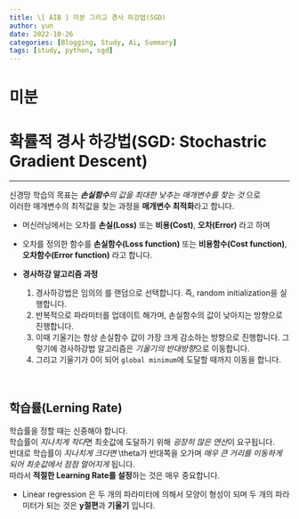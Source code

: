 ```yaml
---
title: \[ AIB ] 미분 그리고 경사 하강법(SGD)
author: yun
date: 2022-10-26
categories: [Blogging, Study, Ai, Summary]
tags: [study, python, sgd]
---
```


# 미분

# 확률적 경사 하강법(SGD: Stochastric Gradient Descent)
***
신경망 학습의 목표는 ***손실함수**의 값을 최대한 낮추는 매개변수를 찾는 것* 으로<br/> 
이러한 매개변수의 최적값을 찾는 과정을 **매개변수 최적화**라고 합니다.<br/>
* 머신러닝에서는 오차를 **손실(Loss)** 또는 **비용(Cost)**, **오차(Error)** 라고 하며 <br/>
* 오차를 정의한 함수를 **손실함수(Loss function)** 또는 **비용함수(Cost function)**, **오차함수(Error function)** 라고 합니다.<br/>

* **경사하강 알고리즘 과정** <br/>
  1. 경사하강법은 임의의 를 랜덤으로 선택합니다. 즉, random initialization을 실행합니다. <br/>
  2. 반복적으로 파라미터를 업데이트 해가며, 손실함수의 값이 낮아지는 방향으로 진행합니다. <br/>
  3. 이때 기울기는 항상 손실함수 값이 가장 크게 감소하는 방향으로 진행합니다. 그렇기에 경사하강법 알고리즘은 *기울기의 반대방향*으로 이동합니다. <br/>
  4. 그리고 기울기가 0이 되어 `global minimum`에 도달할 때까지 이동을 합니다. <br/>
<br/>

## 학습률(Lerning Rate)
학습률을 정할 때는 신중해야 합니다. <br/>
학습률이 *지나치게 작다*면 최솟값에 도달하기 위해 *굉장히 많은 연산*이 요구됩니다. <br/>
반대로 학습률이 *지나치게 크다면* \theta가 반대쪽을 오가며 *매우 큰 거리를 이동하게 되어 최솟값에서 점점 멀어지게* 됩니다. <br/>
따라서 **적절한 Learning Rate를 설정**하는 것은 매우 중요합니다. <br/>

* Linear regression 은 두 개의 파라미터에 의해서 모양이 형성이 되며 두 개의 파라미터가 되는 것은 **y절편**과 **기울기** 입니다.
